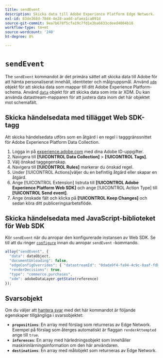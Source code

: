 ```yaml
---
title: sendEvent
description: Skicka data till Adobe Experience Platform Edge Network.
exl-id: 83de368d-78d4-4e28-aadd-afaea1ca091d
source-git-commit: 9ea7b678f5cfa19c7fd1e3ba6633cdeed4084b18
workflow-type: tm+mt
source-wordcount: '240'
ht-degree: 0%

---
```


# `sendEvent`

The `sendEvent` kommandot är det primära sättet att skicka data till Adobe för att hämta personaliserat innehåll, identiteter och målgruppsmål. Använd [`xdm`](xdm.md) objekt för att skicka data som mappar till ditt Adobe Experience Platform-schema. Använd [`data`](data.md) objekt för att skicka data som inte är XDM. Du kan använda datastream-mapparen för att justera data inom det här objektet mot schemafält.

## Skicka händelsedata med tillägget Web SDK-tagg

Att skicka händelsedata utförs som en åtgärd i en regel i tagggränssnittet för Adobe Experience Platform Data Collection.

1. Logga in på [experience.adobe.com](https://experience.adobe.com) med dina Adobe ID-uppgifter.
1. Navigera till **[!UICONTROL Data Collection]** > **[!UICONTROL Tags]**.
1. Välj önskad taggegenskap.
1. Navigera till **[!UICONTROL Rules]** markerar du önskad regel.
1. Under [!UICONTROL Actions]väljer du en befintlig åtgärd eller skapar en åtgärd.
1. Ange [!UICONTROL Extension] listruta till **[!UICONTROL Adobe Experience Platform Web SDK]** och ange [!UICONTROL Action Type] till **[!UICONTROL Send event]**.
1. Ange önskade fält och klicka på **[!UICONTROL Keep Changes]** och sedan köra ditt publiceringsarbetsflöde.

## Skicka händelsedata med JavaScript-biblioteket för Web SDK

Kör `sendEvent` när du anropar den konfigurerade instansen av Web SDK. Se till att du ringer [`configure`](../configure/overview.md) innan du anropar `sendEvent` -kommando.

```js
alloy("sendEvent", {
  "data": dataObject,
  "documentUnloading": false,
  "edgeConfigOverrides": { "datastreamId": "0dada9f4-fa94-4c9c-8aaf-fdbac6c56287" },
  "renderDecisions": true,
  "type": "commerce.purchases",
  "xdm": adobeDataLayer.getState(reference)
});
```

## Svarsobjekt

Om du väljer att [hantera svar](../command-responses.md) med det här kommandot är följande egenskaper tillgängliga i svarsobjektet:

* **`propositions`**: En array med förslag som returneras av Edge Network. Exempel på förslag som återges automatiskt är flaggan `renderAttempted` ange till `true`.
* **`inferences`**: En array med härledningsobjekt som innehåller maskininlärningsinformation om den här användaren.
* **`destinations`**: En array med målobjekt som returneras av Edge Network.
